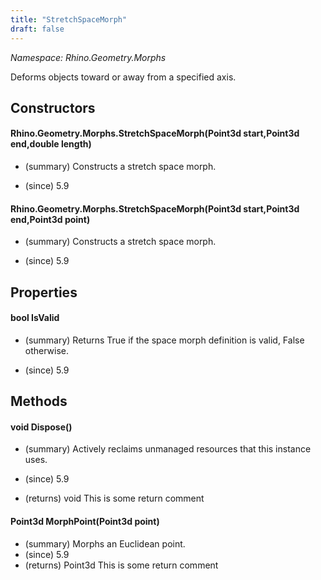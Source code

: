 ```yaml
---
title: "StretchSpaceMorph"
draft: false
---
```


*Namespace: Rhino.Geometry.Morphs*

   Deforms objects toward or away from a specified axis.
   
## Constructors
#### Rhino.Geometry.Morphs.StretchSpaceMorph(Point3d start,Point3d end,double length)
- (summary) 
     Constructs a stretch space morph.
     
- (since) 5.9
#### Rhino.Geometry.Morphs.StretchSpaceMorph(Point3d start,Point3d end,Point3d point)
- (summary) 
     Constructs a stretch space morph.
     
- (since) 5.9
## Properties
#### bool IsValid
- (summary) 
     Returns True if the space morph definition is valid, False otherwise.
     
- (since) 5.9
## Methods
#### void Dispose()
- (summary) 
     Actively reclaims unmanaged resources that this instance uses.
     
- (since) 5.9
- (returns) void This is some return comment
#### Point3d MorphPoint(Point3d point)
- (summary) Morphs an Euclidean point.
- (since) 5.9
- (returns) Point3d This is some return comment
